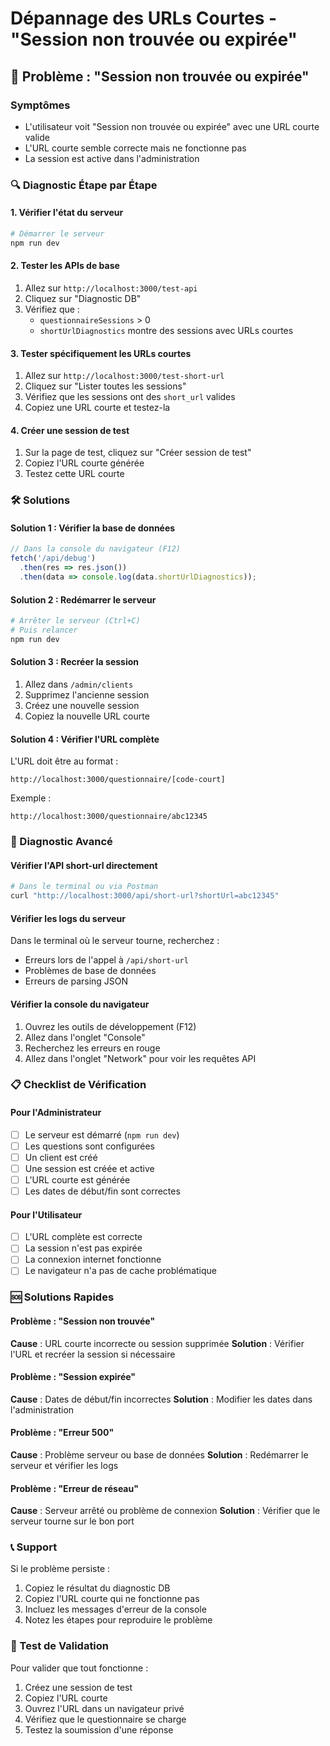 # Dépannage des URLs Courtes - "Session non trouvée ou expirée"

## 🚨 Problème : "Session non trouvée ou expirée"

### Symptômes
- L'utilisateur voit "Session non trouvée ou expirée" avec une URL courte valide
- L'URL courte semble correcte mais ne fonctionne pas
- La session est active dans l'administration

### 🔍 Diagnostic Étape par Étape

#### 1. Vérifier l'état du serveur
```bash
# Démarrer le serveur
npm run dev
```

#### 2. Tester les APIs de base
1. Allez sur `http://localhost:3000/test-api`
2. Cliquez sur "Diagnostic DB"
3. Vérifiez que :
   - `questionnaireSessions` > 0
   - `shortUrlDiagnostics` montre des sessions avec URLs courtes

#### 3. Tester spécifiquement les URLs courtes
1. Allez sur `http://localhost:3000/test-short-url`
2. Cliquez sur "Lister toutes les sessions"
3. Vérifiez que les sessions ont des `short_url` valides
4. Copiez une URL courte et testez-la

#### 4. Créer une session de test
1. Sur la page de test, cliquez sur "Créer session de test"
2. Copiez l'URL courte générée
3. Testez cette URL courte

### 🛠️ Solutions

#### Solution 1 : Vérifier la base de données
```javascript
// Dans la console du navigateur (F12)
fetch('/api/debug')
  .then(res => res.json())
  .then(data => console.log(data.shortUrlDiagnostics));
```

#### Solution 2 : Redémarrer le serveur
```bash
# Arrêter le serveur (Ctrl+C)
# Puis relancer
npm run dev
```

#### Solution 3 : Recréer la session
1. Allez dans `/admin/clients`
2. Supprimez l'ancienne session
3. Créez une nouvelle session
4. Copiez la nouvelle URL courte

#### Solution 4 : Vérifier l'URL complète
L'URL doit être au format :
```
http://localhost:3000/questionnaire/[code-court]
```

Exemple :
```
http://localhost:3000/questionnaire/abc12345
```

### 🔧 Diagnostic Avancé

#### Vérifier l'API short-url directement
```bash
# Dans le terminal ou via Postman
curl "http://localhost:3000/api/short-url?shortUrl=abc12345"
```

#### Vérifier les logs du serveur
Dans le terminal où le serveur tourne, recherchez :
- Erreurs lors de l'appel à `/api/short-url`
- Problèmes de base de données
- Erreurs de parsing JSON

#### Vérifier la console du navigateur
1. Ouvrez les outils de développement (F12)
2. Allez dans l'onglet "Console"
3. Recherchez les erreurs en rouge
4. Allez dans l'onglet "Network" pour voir les requêtes API

### 📋 Checklist de Vérification

#### Pour l'Administrateur
- [ ] Le serveur est démarré (`npm run dev`)
- [ ] Les questions sont configurées
- [ ] Un client est créé
- [ ] Une session est créée et active
- [ ] L'URL courte est générée
- [ ] Les dates de début/fin sont correctes

#### Pour l'Utilisateur
- [ ] L'URL complète est correcte
- [ ] La session n'est pas expirée
- [ ] La connexion internet fonctionne
- [ ] Le navigateur n'a pas de cache problématique

### 🆘 Solutions Rapides

#### Problème : "Session non trouvée"
**Cause** : URL courte incorrecte ou session supprimée
**Solution** : Vérifier l'URL et recréer la session si nécessaire

#### Problème : "Session expirée"
**Cause** : Dates de début/fin incorrectes
**Solution** : Modifier les dates dans l'administration

#### Problème : "Erreur 500"
**Cause** : Problème serveur ou base de données
**Solution** : Redémarrer le serveur et vérifier les logs

#### Problème : "Erreur de réseau"
**Cause** : Serveur arrêté ou problème de connexion
**Solution** : Vérifier que le serveur tourne sur le bon port

### 📞 Support

Si le problème persiste :
1. Copiez le résultat du diagnostic DB
2. Copiez l'URL courte qui ne fonctionne pas
3. Incluez les messages d'erreur de la console
4. Notez les étapes pour reproduire le problème

### 🔄 Test de Validation

Pour valider que tout fonctionne :
1. Créez une session de test
2. Copiez l'URL courte
3. Ouvrez l'URL dans un navigateur privé
4. Vérifiez que le questionnaire se charge
5. Testez la soumission d'une réponse
